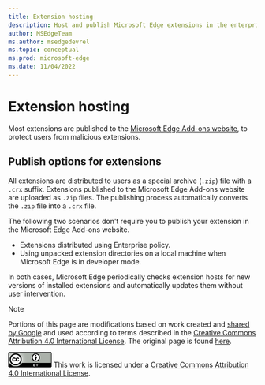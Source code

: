 ```yaml
---
title: Extension hosting
description: Host and publish Microsoft Edge extensions in the enterprise.
author: MSEdgeTeam
ms.author: msedgedevrel
ms.topic: conceptual
ms.prod: microsoft-edge
ms.date: 11/04/2022
---
```

# Extension hosting

Most extensions are published to the [Microsoft Edge Add-ons website](https://microsoftedge.microsoft.com/insider-addons/category/EdgeExtensions), to protect users from malicious extensions.


<!-- ====================================================================== -->
## Publish options for extensions

All extensions are distributed to users as a special archive (`.zip`) file with a `.crx` suffix.  Extensions published to the Microsoft Edge Add-ons website are uploaded as `.zip` files.  The publishing process automatically converts the `.zip` file into a `.crx` file.

The following two scenarios don't require you to publish your extension in the Microsoft Edge Add-ons website.

*   Extensions distributed using Enterprise policy.
*   Using unpacked extension directories on a local machine when Microsoft Edge is in developer mode.

In both cases, Microsoft Edge periodically checks extension hosts for new versions of installed extensions and automatically updates them without user intervention.


<!-- ====================================================================== -->
> [!NOTE]
> Portions of this page are modifications based on work created and [shared by Google](https://developers.google.com/terms/site-policies) and used according to terms described in the [Creative Commons Attribution 4.0 International License](https://creativecommons.org/licenses/by/4.0).
> The original page is found [here](https://developer.chrome.com/docs/extensions/how-to/distribute).

[![Creative Commons License](../../media/cc-logo/88x31.png)](https://creativecommons.org/licenses/by/4.0)
This work is licensed under a [Creative Commons Attribution 4.0 International License](https://creativecommons.org/licenses/by/4.0).
